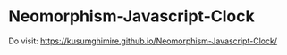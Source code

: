 # Neomorphism-Javascript-Clock

Do visit: https://kusumghimire.github.io/Neomorphism-Javascript-Clock/
